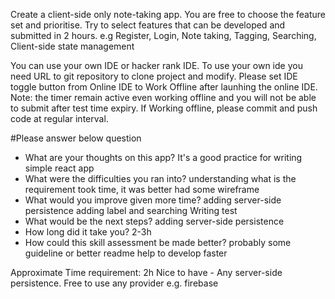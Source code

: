 Create a client-side only note-taking app.
You are free to choose the feature set and prioritise.
Try to select features that can be developed and submitted in 2 hours.
e.g Register, Login, Note taking, Tagging, Searching, Client-side state management

You can use your own IDE or hacker rank IDE.
To use your own ide you need URL to git repository to clone project and modify. Please set IDE toggle button from Online IDE to Work Offline after launhing the online IDE.
Note: the timer remain active even working offline and you will not be able to submit after test time expiry.
If Working offline, please commit and push code at regular interval.

#Please answer below question

- What are your thoughts on this app?
It's a good practice for writing simple react app
- What were the difficulties you ran into?
understanding what is the requirement took time, it was better had some wireframe
- What would you improve given more time?
adding server-side persistence
adding label and searching
Writing test
- What would be the next steps?
adding server-side persistence
- How long did it take you?
2-3h
- How could this skill assessment be made better?
probably some guideline or better readme help to develop faster

Approximate Time requirement: 2h
Nice to have - Any server-side persistence. Free to use any provider e.g. firebase
